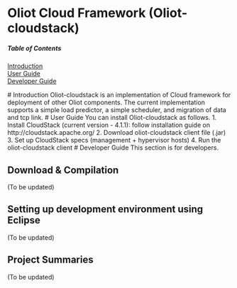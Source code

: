 Oliot Cloud Framework (Oliot-cloudstack)
=============================

##### Table of Contents  
[Introduction](#Introduction)  
[User Guide](#UserGuide) <br />
[Developer Guide](#DeveloperGuide)

<a name="Introduction"/>
# Introduction
Oliot-cloudstack is an implementation of Cloud framework for deployment of other Oliot components. The current implementation supports a simple load predictor, a simple scheduler, and migration of data and tcp link.


<a name = "UserGuide"/>
# User Guide
You can install Oliot-cloudstack as follows.
1. Install CloudStack (current version - 4.1.1): follow installation guide on http://cloudstack.apache.org/
2. Download oliot-cloudstack client file (.jar)
3. Set up CloudStack specs (management + hypervisor hosts)
4. Run the oliot-cloudstack client

<a name = "DeveloperGuide"/>
# Developer Guide
This section is for developers.

## Download & Compilation
(To be updated)

## Setting up development environment using Eclipse
(To be updated)

## Project Summaries
(To be updated)
